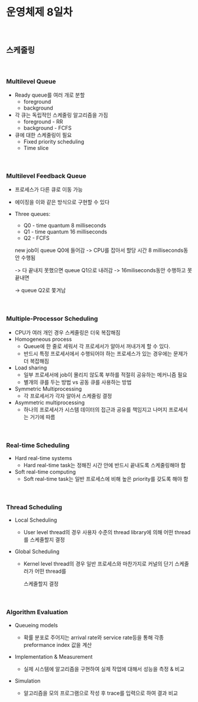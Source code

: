 # 운영체제 8일차

　

## 스케줄링

　

### Multilevel Queue

* Ready queue를 여러 개로 분할
  * foreground
  * background
* 각 큐는 독립적인 스케줄링 알고리즘을 가짐
  * foreground - RR
  * background - FCFS
* 큐에 대한 스케줄링이 필요
  * Fixed priority scheduling
  * Time slice

　

### Multilevel Feedback Queue

* 프로세스가 다른 큐로 이동 가능

* 에이징을 이와 같은 방식으로 구현할 수 있다

* Three queues:

  * Q0 - time quantum 8 milliseconds
  * Q1 - time quantum 16 milliseconds
  * Q2 - FCFS

  new job이 queue Q0에 들어감 -> CPU를 잡아서 할당 시간 8 milliseconds동안 수행됨

  -> 다 끝내지 못했으면 queue Q1으로 내려감 -> 16miliseconds동안 수행하고 못 끝내면

  -> queue Q2로 쫓겨남

　

### Multiple-Processor Scheduling

* CPU가 여러 개인 경우 스케줄링은 더욱 복잡해짐
* Homogeneous process
  * Queue에 한 줄로 세워서 각 프로세서가 알아서 꺼내가게 할 수 있다.
  * 반드시 특정 프로세서에서 수행되어야 하는 프로세스가 있는 경우에는 문제가 더 복잡해짐
* Load sharing
  * 일부 프로세서에 job이 몰리지 않도록 부하를 적절히 공유하는 메커니즘 필요
  * 별개의 큐를 두는 방법 vs 공동 큐를 사용하는 방법
* Symmetric Multiprocessing
  * 각 프로세서가 각자 알아서 스케줄링 결정
* Asymmetric multiprocessing
  * 하나의 프로세서가 시스템 데이터의 접근과 공유를 책임지고 나머지 프로세서는 거기에 따름

　

### Real-time Scheduling

* Hard real-time systems
  * Hard real-time task는 정해진 시간 안에 반드시 끝내도록 스케줄링해야 함
* Soft real-time computing
  * Soft real-time task는 일반 프로세스에 비해 높은 priority를 갖도록 해야 함

　

### Thread Scheduling

* Local Scheduling

  * User level thread의 경우 사용자 수준의 thread library에 의해 어떤 thread를 스케줄할지 결정

* Global Scheduling

  * Kernel level thread의 경우 일반 프로세스와 마찬가지로 커널의 단기 스케줄러가 어떤 thread를

    스케줄할지 결정

　

### Algorithm Evaluation

* Queueing models

  * 확률 분포로 주어지는 arrival rate와 service rate등을 통해 각종 preformance index 값을 계산

* Implementation & Measurement

  * 실제 시스템에 알고리즘을 구현하여 실제 작업에 대해서 성능을 측정 & 비교

* Simulation

  * 알고리즘을 모의 프로그램으로 작성 후 trace를 입력으로 하여 결과 비교

  